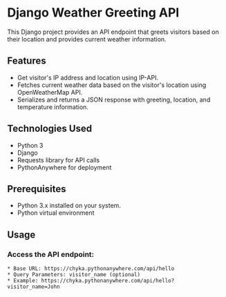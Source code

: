 # Django Weather Greeting API
This Django project provides an API endpoint that greets visitors based on their location and provides current weather information.

## Features
* Get visitor's IP address and location using IP-API.
* Fetches current weather data based on the visitor's location using OpenWeatherMap API.
* Serializes and returns a JSON response with greeting, location, and temperature information.

## Technologies Used
* Python 3
* Django
* Requests library for API calls
* PythonAnywhere for deployment

## Prerequisites
* Python 3.x installed on your system.
* Python virtual environment

## Usage
### Access the API endpoint:
    * Base URL: https://chyka.pythonanywhere.com/api/hello
    * Query Parameters: visitor_name (optional)
    * Example: https://chyka.pythonanywhere.com/api/hello?visitor_name=John